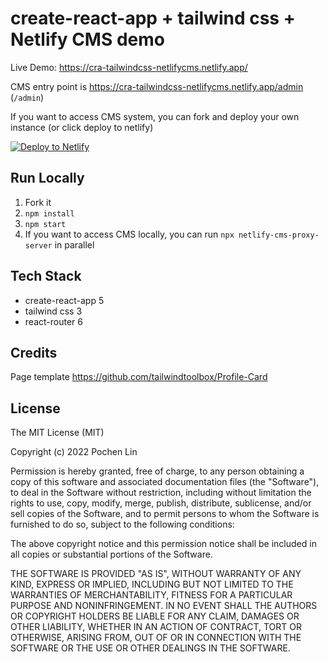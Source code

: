 # create-react-app + tailwind css + Netlify CMS demo

Live Demo: https://cra-tailwindcss-netlifycms.netlify.app/

CMS entry point is https://cra-tailwindcss-netlifycms.netlify.app/admin (`/admin`)

If you want to access CMS system, you can fork and deploy your own instance (or click deploy to netlify)

[![Deploy to Netlify](https://www.netlify.com/img/deploy/button.svg)](https://app.netlify.com/start/deploy?repository=https://github.com/nightspirit/cra-tailwindcss-netlifycms)

## Run Locally
1. Fork it
2. `npm install`
3. `npm start`
4. If you want to access CMS locally, you can run `npx netlify-cms-proxy-server`  in parallel 

## Tech Stack
- create-react-app 5
- tailwind css 3
- react-router 6

## Credits
Page template
https://github.com/tailwindtoolbox/Profile-Card

## License
The MIT License (MIT)

Copyright (c) 2022 Pochen Lin

Permission is hereby granted, free of charge, to any person obtaining a copy of this software and associated documentation files (the "Software"), to deal in the Software without restriction, including without limitation the rights to use, copy, modify, merge, publish, distribute, sublicense, and/or sell copies of the Software, and to permit persons to whom the Software is furnished to do so, subject to the following conditions:

The above copyright notice and this permission notice shall be included in all copies or substantial portions of the Software.

THE SOFTWARE IS PROVIDED "AS IS", WITHOUT WARRANTY OF ANY KIND, EXPRESS OR IMPLIED, INCLUDING BUT NOT LIMITED TO THE WARRANTIES OF MERCHANTABILITY, FITNESS FOR A PARTICULAR PURPOSE AND NONINFRINGEMENT. IN NO EVENT SHALL THE AUTHORS OR COPYRIGHT HOLDERS BE LIABLE FOR ANY CLAIM, DAMAGES OR OTHER LIABILITY, WHETHER IN AN ACTION OF CONTRACT, TORT OR OTHERWISE, ARISING FROM, OUT OF OR IN CONNECTION WITH THE SOFTWARE OR THE USE OR OTHER DEALINGS IN THE SOFTWARE.
